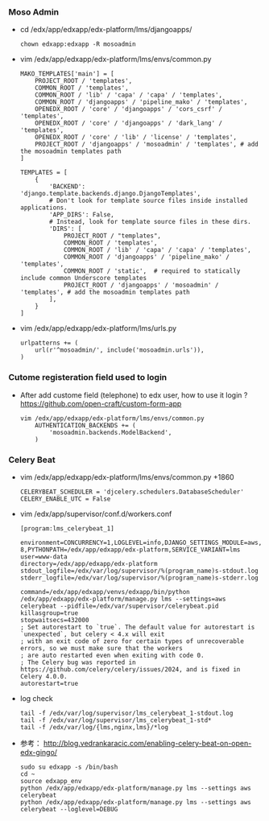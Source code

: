 ### Moso Admin
* cd /edx/app/edxapp/edx-platform/lms/djangoapps/
    ```
    chown edxapp:edxapp -R mosoadmin
    ```

* vim /edx/app/edxapp/edx-platform/lms/envs/common.py
    ```
    MAKO_TEMPLATES['main'] = [
        PROJECT_ROOT / 'templates',
        COMMON_ROOT / 'templates',
        COMMON_ROOT / 'lib' / 'capa' / 'capa' / 'templates',
        COMMON_ROOT / 'djangoapps' / 'pipeline_mako' / 'templates',
        OPENEDX_ROOT / 'core' / 'djangoapps' / 'cors_csrf' / 'templates',
        OPENEDX_ROOT / 'core' / 'djangoapps' / 'dark_lang' / 'templates',
        OPENEDX_ROOT / 'core' / 'lib' / 'license' / 'templates',
        PROJECT_ROOT / 'djangoapps' / 'mosoadmin' / 'templates', # add the mosoadmin templates path
    ]

    TEMPLATES = [
        {
            'BACKEND': 'django.template.backends.django.DjangoTemplates',
            # Don't look for template source files inside installed applications.
            'APP_DIRS': False,
            # Instead, look for template source files in these dirs.
            'DIRS': [
                PROJECT_ROOT / "templates",
                COMMON_ROOT / 'templates',
                COMMON_ROOT / 'lib' / 'capa' / 'capa' / 'templates',
                COMMON_ROOT / 'djangoapps' / 'pipeline_mako' / 'templates',
                COMMON_ROOT / 'static',  # required to statically include common Underscore templates
                PROJECT_ROOT / 'djangoapps' / 'mosoadmin' / 'templates', # add the mosoadmin templates path
            ],
        }
    ]
    ```

* vim /edx/app/edxapp/edx-platform/lms/urls.py
    ```
    urlpatterns += (
        url(r'^mosoadmin/', include('mosoadmin.urls')),
    )
    ```

### Cutome registeration field used to login
* After add custome field (telephone) to edx user, how to use it login ?
https://github.com/open-craft/custom-form-app
    ```
    vim /edx/app/edxapp/edx-platform/lms/envs/common.py
        AUTHENTICATION_BACKENDS += (
            'mosoadmin.backends.ModelBackend',
        )
    ```

### Celery Beat
* vim /edx/app/edxapp/edx-platform/lms/envs/common.py +1860
    ```
    CELERYBEAT_SCHEDULER = 'djcelery.schedulers.DatabaseScheduler'
    CELERY_ENABLE_UTC = False
    ```
* vim /edx/app/supervisor/conf.d/workers.conf
    ```
    [program:lms_celerybeat_1]

    environment=CONCURRENCY=1,LOGLEVEL=info,DJANGO_SETTINGS_MODULE=aws,LANG=en_US.UTF-8,PYTHONPATH=/edx/app/edxapp/edx-platform,SERVICE_VARIANT=lms
    user=www-data
    directory=/edx/app/edxapp/edx-platform
    stdout_logfile=/edx/var/log/supervisor/%(program_name)s-stdout.log
    stderr_logfile=/edx/var/log/supervisor/%(program_name)s-stderr.log

    command=/edx/app/edxapp/venvs/edxapp/bin/python /edx/app/edxapp/edx-platform/manage.py lms --settings=aws celerybeat --pidfile=/edx/var/supervisor/celerybeat.pid
    killasgroup=true
    stopwaitsecs=432000
    ; Set autorestart to `true`. The default value for autorestart is `unexpected`, but celery < 4.x will exit
    ; with an exit code of zero for certain types of unrecoverable errors, so we must make sure that the workers
    ; are auto restarted even when exiting with code 0.
    ; The Celery bug was reported in https://github.com/celery/celery/issues/2024, and is fixed in Celery 4.0.0.
    autorestart=true
    ```
* log check
    ```
    tail -f /edx/var/log/supervisor/lms_celerybeat_1-stdout.log
    tail -f /edx/var/log/supervisor/lms_celerybeat_1-std*
    tail -f /edx/var/log/{lms,nginx,lms}/*log
    ```
* 参考：
    http://blog.vedrankaracic.com/enabling-celery-beat-on-open-edx-gingo/
    ```
    sudo su edxapp -s /bin/bash
    cd ~
    source edxapp_env
    python /edx/app/edxapp/edx-platform/manage.py lms --settings aws celerybeat
    python /edx/app/edxapp/edx-platform/manage.py lms --settings aws celerybeat --loglevel=DEBUG
    ```


